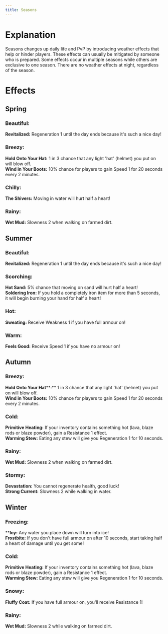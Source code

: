 ```yaml
---
title: Seasons
---
```

# Explanation
Seasons changes up daily life and PvP by introducing weather effects that help or hinder players. These effects can usually be mitigated by someone who is prepared. Some effects occur in multiple seasons while others are exclusive to one season. There are no weather effects at night, regardless of the season.

# Effects
## **Spring**  
### **Beautiful:**  
**Revitalized:** Regeneration 1 until the day ends because it's such a nice day!  
### **Breezy:**  
**Hold Onto Your Hat:** 1 in 3 chance that any light 'hat' (helmet) you put on will blow off.  
**Wind in Your Boots:** 10% chance for players to gain Speed 1 for 20 seconds every 2 minutes.  
### **Chilly:**  
**The Shivers:** Moving in water will hurt half a heart!  
### **Rainy:**  
**Wet Mud:** Slowness 2 when walking on farmed dirt.  
  
## **Summer**  
### **Beautiful:**  
**Revitalized:** Regeneration 1 until the day ends because it's such a nice day!  
### **Scorching:**  
**Hot Sand:** 5% chance that moving on sand will hurt half a heart!  
**Soldering Iron:** If you hold a completely iron item for more than 5 seconds, it will begin burning your hand for half a heart!  
### **Hot:**  
**Sweating:** Receive Weakness 1 if you have full armour on!  
### **Warm:**  
**Feels Good:** Receive Speed 1 if you have no armour on!  
  
## **Autumn**  
### **Breezy:**  
**Hold Onto Your Hat****:** 1 in 3 chance that any light 'hat' (helmet) you put on will blow off.  
**Wind in Your Boots:** 10% chance for players to gain Speed 1 for 20 seconds every 2 minutes.  
### **Cold:**  
**Primitive Heating:** If your inventory contains something hot (lava, blaze rods or blaze powder), gain a Resistance 1 effect.  
**Warming Stew:** Eating any stew will give you Regeneration 1 for 10 seconds.  
### **Rainy:**  
**Wet Mud:** Slowness 2 when walking on farmed dirt.  
### **Stormy:**  
**Devastation:** You cannot regenerate health, good luck!  
**Strong Current:** Slowness 2 while walking in water.  
  
## Winter  
### Freezing:  
****Icy:** Any water you place down will turn into ice!  
**Frostbite:** If you don't have full armour on after 10 seconds, start taking half a heart of damage until you get some!  
### **Cold:**  
**Primitive Heating:** If your inventory contains something hot (lava, blaze rods or blaze powder), gain a Resistance 1 effect.  
**Warming Stew:** Eating any stew will give you Regeneration 1 for 10 seconds.  
### **Snowy:**  
**Fluffy Coat:** If you have full armour on, you'll receive Resistance 1!  
### **Rainy:**  
**Wet Mud:** Slowness 2 while walking on farmed dirt.